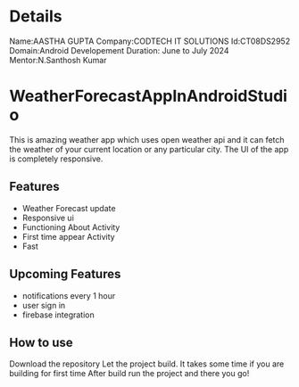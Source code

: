 # Details
Name:AASTHA GUPTA
Company:CODTECH IT SOLUTIONS
Id:CT08DS2952
Domain:Android Developement
Duration: June to July  2024
Mentor:N.Santhosh Kumar

# WeatherForecastAppInAndroidStudio
This is amazing weather app which uses open weather api and it can fetch the weather of your current location or any particular city. The UI of the app is completely responsive.



## Features
- Weather Forecast update
- Responsive ui
- Functioning About Activity
- First time appear Activity
- Fast

## Upcoming Features
- notifications every 1 hour 
- user sign in 
- firebase integration

## How to use
Download the repository
Let the project build. It takes some time if you are building for first time
After build run the project and there you go!
